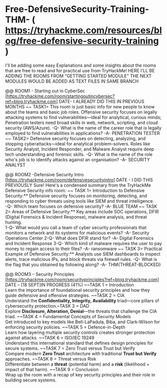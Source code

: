 # Free-DefensiveSecurity-Training-THM- ( https://tryhackme.com/resources/blog/free-defensive-security-training )

I'll be adding some easy Explanations and some insights about the rooms that are free to read and for practical use from TryHackMe!
HERE I'LL BE ADDING THE ROOMS FROM "GETTING STARTED MODULE" THE NEXT MODULES WOULD BE ADDED AS TEXT FILES IN SAME BRANCH


@@ ROOM1 -
Starting out in CyberSec [https://tryhackme.com/room/startingoutincybersec?ref=blog.tryhackme.com] 
DATE- I ALREADY DID THIS IN PREVIOUS MONTHS
~~ TASK1=
This room is just basic info for new people to know about the teams and basic job roles.
Offensive security focuses on legally attacking systems to find vulnerabilities—ideal for analytical, curious minds; Penetration testers need broad skills in web, network, scripting, and cloud security (AWS/Azure).
-Q- What is the name of the career role that is legally employed to find vulnerabilities in applications?
-A- PENETRATION TESTER
~~ TASK2=
Defensive security focuses on detecting, analyzing, and stopping cyberattacks—ideal for analytical problem-solvers. Roles like Security Analyst, Incident Responder, and Malware Analyst require deep tech understanding and forensic skills.
-Q- What is the name of the role who's job is to identify attacks against an organisation?
-A- SECURITY ANALYST

@@ ROOM2 -Defensive Security Intro [https://tryhackme.com/room/defensivesecurityintro] DATE - I DID THIS PREVIOUSLY
Sure! Here's a condensed summary from the TryHackMe Defensive Security info room:
~~ TASK 1= Introduction to Defensive Security:** Defensive security focuses on monitoring, detecting, and responding to cyber threats using tools like SIEM and threat intelligence.  
-Q- Which team focuses on defensive security?
-A- BLUE TEAM
~~ TASK 2= Areas of Defensive Security:** Key areas include SOC operations, DFIR (Digital Forensics & Incident Response), malware analysis, and threat hunting.  
1-Q- What would you call a team of cyber security professionals that monitors a network and its systems for malicious events?
-A- Security Operations Center
2-Q- What does DFIR stand for?
-A- Digital Forensics and Incident Response
3-Q- Which kind of malware requires the user to pay money to regain access to their files?
-A- ransomware
~~ TASK 3= Practical Example of Defensive Security:** Analysts use SIEM dashboards to inspect alerts, trace malicious IPs, and block threats via firewall rules.
-Q- What is the flag that you obtained by following along?
-A- THM{THREAT-BLOCKED}

@@ ROOM3 –
Security Principles  [https://tryhackme.com/room/securityprinciples?ref=blog.tryhackme.com]  DATE – [18 SEPT]IN PROGRESS (41%)
~~TASK 1 = Introduction  
Learn the importance of foundational security principles and how they guide defensive and offensive strategies.
~~TASK 2 = CIA  
Understand the **Confidentiality, Integrity, Availability** triad—core pillars of cybersecurity protection.~TASK 3 = DAD  
Explore **Disclosure, Alteration, Denial**—the threats that challenge the CIA triad.
~~TASK 4 = Fundamental Concepts of Security Models  
Get introduced to key models like Bell-LaPadula, Biba, and Clark-Wilson for enforcing security policies.
~~TASK 5 = Defence-in-Depth  
Learn how layering multiple security controls creates stronger protection against attacks.
~~TASK 6 = ISO/IEC 19249  
Understand this international standard that defines design principles for secure systems.
~~TASK 7 = Zero Trust versus Trust but Verify  
Compare modern **Zero Trust** architecture with traditional **Trust but Verify** approaches.
~~TASK 8 = Threat versus Risk  
Differentiate between a **threat** (potential harm) and a **risk** (likelihood + impact of that harm).
~~TASK 9 = Conclusion  
Wrap up the room with a recap of key security principles and their role in building secure systems.


